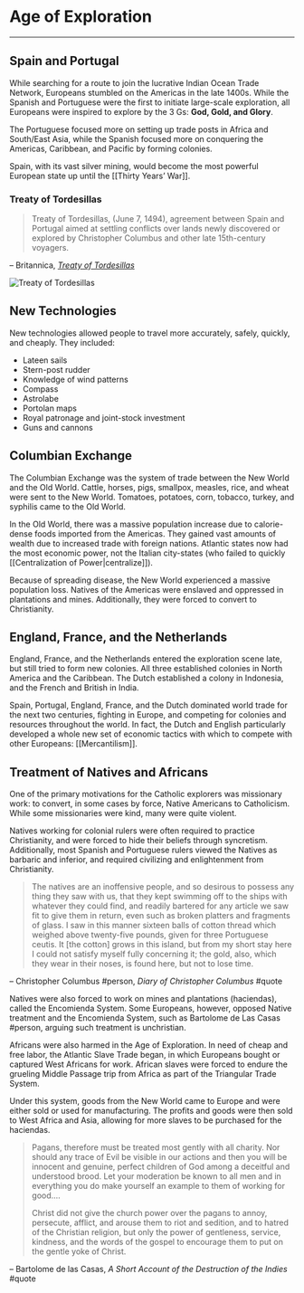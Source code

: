 # Age of Exploration
---

## Spain and Portugal
While searching for a route to join the lucrative Indian Ocean Trade Network, Europeans stumbled on the Americas in the late 1400s. While the Spanish and Portuguese were the first to initiate large-scale exploration, all Europeans were inspired to explore by the 3 Gs: **God, Gold, and Glory**.

The Portuguese focused more on setting up trade posts in Africa and South/East Asia, while the Spanish focused more on conquering the Americas, Caribbean, and Pacific by forming colonies.

Spain, with its vast silver mining, would become the most powerful European state up until the [[Thirty Years’ War]].

### Treaty of Tordesillas
> Treaty of Tordesillas, (June 7, 1494), agreement between Spain and Portugal aimed at settling conflicts over lands newly discovered or explored by Christopher Columbus and other late 15th-century voyagers.

– Britannica, [*Treaty of Tordesillas*](https://www.britannica.com/event/Treaty-of-Tordesillas)

![Treaty of Tordesillas](https://4.bp.blogspot.com/-PCqNCIS3Kbc/WQ8clBQ46SI/AAAAAAAAgVI/ZEgXNFVPy1wYo_PaRvaAEhCk9Yi14vZkQCLcB/s1600/tordesillas.gif)

## New Technologies
New technologies allowed people to travel more accurately, safely, quickly, and cheaply. They included:
- Lateen sails
- Stern-post rudder
- Knowledge of wind patterns
- Compass
- Astrolabe
- Portolan maps
- Royal patronage and joint-stock investment
- Guns and cannons

## Columbian Exchange
The Columbian Exchange was the system of trade between the New World and the Old World. Cattle, horses, pigs, smallpox, measles, rice, and wheat were sent to the New World. Tomatoes, potatoes, corn, tobacco, turkey, and syphilis came to the Old World.

In the Old World, there was a massive population increase due to calorie-dense foods imported from the Americas. They gained vast amounts of wealth due to increased trade with foreign nations. Atlantic states now had the most economic power, not the Italian city-states (who failed to quickly [[Centralization of Power|centralize]]).

Because of spreading disease, the New World experienced a massive population loss. Natives of the Americas were enslaved and oppressed in plantations and mines. Additionally, they were forced to convert to Christianity.

## England, France, and the Netherlands
England, France, and the Netherlands entered the exploration scene late, but still tried to form new colonies. All three established colonies in North America and the Caribbean. The Dutch established a colony in Indonesia, and the French and British in India.

Spain, Portugal, England, France, and the Dutch dominated world trade for the next two centuries, fighting in Europe, and competing for colonies and resources throughout the world. In fact, the Dutch and English particularly developed a whole new set of economic tactics with which to compete with other Europeans: [[Mercantilism]].

## Treatment of Natives and Africans
One of the primary motivations for the Catholic explorers was missionary work: to convert, in some cases by force, Native Americans to Catholicism. While some missionaries were kind, many were quite violent.

Natives working for colonial rulers were often required to practice Christianity, and were forced to hide their beliefs through syncretism. Additionally, most Spanish and Portuguese rulers viewed the Natives as barbaric and inferior, and required civilizing and enlightenment from Christianity.

> The natives are an inoffensive people, and so desirous to possess any thing they saw with us, that they kept swimming off to the ships with whatever they could find, and readily bartered for any article we saw fit to give them in return, even such as broken platters and fragments of glass. I saw in this manner sixteen balls of cotton thread which weighed above twenty-five pounds, given for three Portuguese ceutis. It \[the cotton] grows in this island, but from my short stay here I could not satisfy myself fully concerning it; the gold, also, which they wear in their noses, is found here, but not to lose time.

– Christopher Columbus #person, *Diary of Christopher Columbus* #quote

Natives were also forced to work on mines and plantations (haciendas), called the Encomienda System. Some Europeans, however, opposed Native treatment and the Encomienda System, such as Bartolome de Las Casas #person, arguing such treatment is unchristian.

Africans were also harmed in the Age of Exploration. In need of cheap and free labor, the Atlantic Slave Trade began, in which Europeans bought or captured West Africans for work. African slaves were forced to endure the grueling Middle Passage trip from Africa as part of the Triangular Trade System.

Under this system, goods from the New World came to Europe and were either sold or used for manufacturing. The profits and goods were then sold to West Africa and Asia, allowing for more slaves to be purchased for the haciendas.

> Pagans, therefore must be treated most gently with all charity. Nor should any trace of Evil be visible in our actions and then you will be innocent and genuine, perfect children of God among a deceitful and understood brood. Let your moderation be known to all men and in everything you do make yourself an example to them of working for good....
> 
> Christ did not give the church power over the pagans to annoy, persecute, afflict, and arouse them to riot and sedition, and to hatred of the Christian religion, but only the power of gentleness, service, kindness, and the words of the gospel to encourage them to put on the gentle yoke of Christ.

– Bartolome de las Casas, *A Short Account of the Destruction of the Indies* #quote